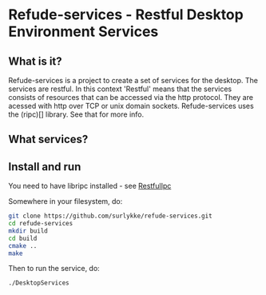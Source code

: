 # Refude-services - Restful Desktop Environment Services

## What is it?

Refude-services is a project to create a set of services for the desktop. The services are restful. In this context 'Restful' means that the services consists of resources that can be accessed via the http protocol. They are acessed with http over TCP or unix domain sockets. Refude-services uses the (ripc)[] library. See that for more info.

## What services?

## Install and run

You need to have libripc installed - see [RestfulIpc](https://github.com/surlykke/RestFulIpc)

Somewhere in your filesystem, do: 
```bash
git clone https://github.com/surlykke/refude-services.git
cd refude-services
mkdir build
cd build
cmake ..
make
```
Then to run the service, do:
```bash
./DesktopServices
```

